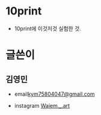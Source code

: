 # 10print
- 10print에 이것저것 실험한 것.

# 글쓴이
## 김영민 

* email<kym75804047@gmail.com>

* instagram [Waiem._.art](https://www.instagram.com/waiem._.art/, "Insta Link")
